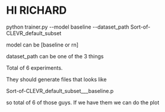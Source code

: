 # HI RICHARD

python trainer.py --model baseline --dataset_path Sort-of-CLEVR_default_subset

model can be [baseline or rn]

dataset_path can be one of the 3 things

Total of 6 experiments. 

They should generate files that looks like 

Sort-of-CLEVR_default_subset___baseline.p

so total of 6 of those guys. If we have them we can do the plot

